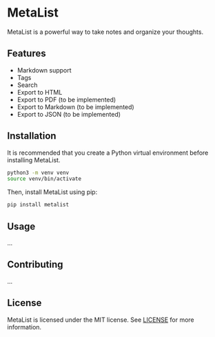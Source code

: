 # MetaList

MetaList is a powerful way to take notes and organize your thoughts.

## Features

- Markdown support
- Tags
- Search
- Export to HTML
- Export to PDF (to be implemented)
- Export to Markdown (to be implemented)
- Export to JSON (to be implemented)

## Installation

It is recommended that you create a Python virtual environment before installing MetaList.

```bash
python3 -m venv venv
source venv/bin/activate
```

Then, install MetaList using pip:

```bash
pip install metalist
```

## Usage

...

## Contributing

...

## License

MetaList is licensed under the MIT license. See [LICENSE](LICENSE) for more information.

